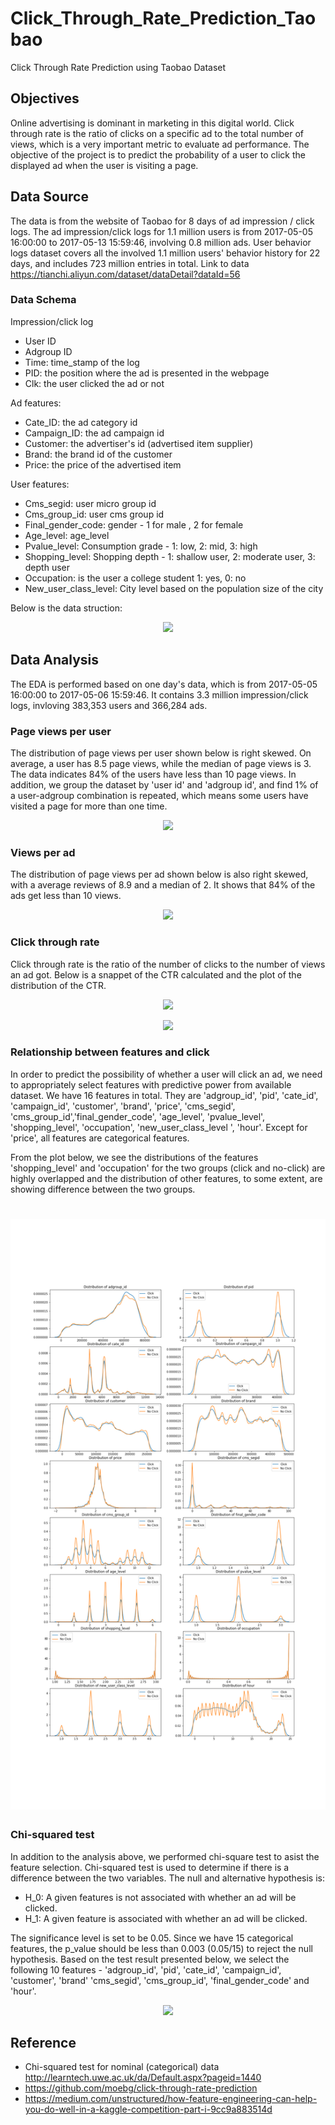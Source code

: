 # Click_Through_Rate_Prediction_Taobao
Click Through Rate Prediction using Taobao Dataset 

## Objectives
Online advertising is dominant in marketing in this digital world. Click through rate is the ratio of clicks on a specific ad to the total number of views, which is a very important metric to evaluate ad performance. The objective of the project is to predict the probability of a user to click the displayed ad when the user is visiting a page. 

## Data Source
The data is from the website of Taobao for 8 days of ad impression / click logs. The ad impression/click logs for 1.1 million users is from 2017-05-05 16:00:00 to 2017-05-13 15:59:46, involving 0.8 million ads.
User behavior logs dataset covers all the involved 1.1 million users' behavior history for 22 days, and includes 723 million entries in total. Link to data https://tianchi.aliyun.com/dataset/dataDetail?dataId=56

### Data Schema

Impression/click log
* User ID
* Adgroup ID
* Time: time_stamp of the log
* PID: the position where the ad is presented in the webpage
* Clk: the user clicked the ad or not

Ad features:
* Cate_ID: the ad category id
* Campaign_ID: the ad campaign id
* Customer: the advertiser's id (advertised item supplier)
* Brand: the brand id of the customer
* Price: the price of the advertised item

User features:
* Cms_segid: user micro group id
* Cms_group_id: user cms group id
* Final_gender_code: gender - 1 for male , 2 for female
* Age_level: age_level
* Pvalue_level: Consumption grade - 1: low,  2: mid,  3: high 
* Shopping_level: Shopping depth - 1: shallow user, 2: moderate user, 3: depth user
* Occupation: is the user a college student 1: yes, 0: no
* New_user_class_level: City level based on the population size of the city

Below is the data struction:
<p align="center">
  <image src=Visualization/CTRDataStructure.png />
</p>

## Data Analysis
The EDA is performed based on one day's data, which is from 2017-05-05 16:00:00 to 2017-05-06 15:59:46. It contains 3.3 million impression/click logs, invloving 383,353 users and 366,284 ads.

### Page views per user
The distribution of page views per user shown below is right skewed. On average, a user has 8.5 page views, while the median of page views is 3. The data indicates 84% of the users have less than 10 page views. In addition, we group the dataset by 'user id' and 'adgroup id', and find 1% of a user-adgroup combination is repeated, which means some users have visited a page for more than one time.
<p align="center">
  <image src=Visualization/DistributionOfViewsPerUser.png />
</p>

### Views per ad
The distribution of page views per ad shown below is also right skewed, with a average reviews of 8.9 and a median of 2. It shows that 84% of the ads get less than 10 views. 
<p align="center">
  <image src=Visualization/DistributionOfViewsPerAd.png />
</p>

### Click through rate
Click through rate is the ratio of the number of clicks to the number of views an ad got. Below is a snappet of the CTR calculated and the plot of the distribution of the CTR.
<p align="center">
  <image src=Visualization/CTR_Calc.png />
</p>
<p align="center">
  <image src=Visualization/CTRDensityDistribution.png />
</p>

### Relationship between features and click
In order to predict the possibility of whether a user will click an ad, we need to appropriately select features with predictive power from available dataset. We have 16 features in total. They are 'adgroup_id', 'pid', 'cate_id', 'campaign_id', 'customer', 'brand', 'price', 'cms_segid', 'cms_group_id','final_gender_code', 'age_level', 'pvalue_level', 'shopping_level', 'occupation', 'new_user_class_level ', 'hour'. Except for 'price', all features are categorical features.

From the plot below, we see the distributions of the features 'shopping_level' and 'occupation' for the two groups (click and no-click) are highly overlapped and the distribution of other features, to some extent, are showing difference between the two groups.
# ![layers](Visualization/Distribution_of_Features_in_clk_noclk_groups.png)

### Chi-squared test
In addition to the analysis above, we performed chi-square test to asist the feature selection. Chi-squared test is used to determine if there is a difference between the two variables. The null and alternative hypothesis is:
* H_0: A given features is not associated with whether an ad will be clicked.
* H_1: A given feature is associated with whether an ad will be clicked.

The significance level is set to be 0.05. Since we have 15 categorical features, the p_value should be less than 0.003 (0.05/15) to reject the null hypothesis. Based on the test result presented below, we select the following 10 features - 'adgroup_id', 'pid', 'cate_id', 'campaign_id', 'customer', 'brand' 'cms_segid', 'cms_group_id', 'final_gender_code' and 'hour'.
<p align="center">
  <image src=Visualization/chi2_test.png />
</p>


## Reference
* Chi-squared test for nominal (categorical) data http://learntech.uwe.ac.uk/da/Default.aspx?pageid=1440
* https://github.com/moebg/click-through-rate-prediction
* https://medium.com/unstructured/how-feature-engineering-can-help-you-do-well-in-a-kaggle-competition-part-i-9cc9a883514d







